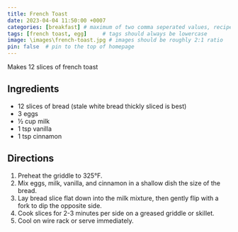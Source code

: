```yaml
---
title: French Toast
date: 2023-04-04 11:50:00 +0007 
categories: [breakfast] # maximum of two comma seperated values, recipes are organized in folders based on the category
tags: [french toast, egg]     # tags should always be lowercase
image: \images\french-toast.jpg # images should be roughly 2:1 ratio
pin: false  # pin to the top of homepage
---
```


Makes 12 slices of french toast

## Ingredients

* 12 slices of bread (stale white bread thickly sliced is best)
* 3 eggs
* &frac12; cup milk
* 1 tsp vanilla
* 1 tsp cinnamon


## Directions

1. Preheat the griddle to 325&deg;F.
2. Mix eggs, milk, vanilla, and cinnamon in a shallow dish the size of the bread.
3. Lay bread slice flat down into the milk mixture, then gently flip with a fork to dip the opposite side.
4. Cook slices for 2-3 minutes per side on a greased griddle or skillet.
5. Cool on wire rack or serve immediately.


